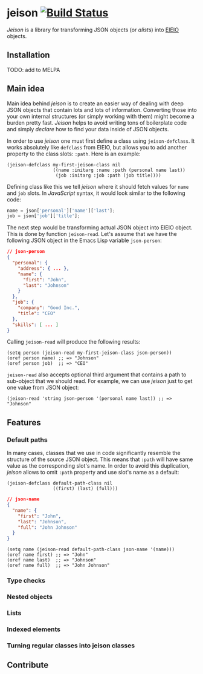 # jeison [![Build Status](https://travis-ci.org/SavchenkoValeriy/jeison.svg?branch=master)](https://travis-ci.org/SavchenkoValeriy/jeison)

*Jeison* is a library for transforming JSON objects (or *alist*s) into [EIEIO](https://www.gnu.org/software/emacs/manual/html_node/eieio/index.html "EIEIO manual") objects.

## Installation

TODO: add to MELPA

## Main idea

Main idea behind *jeison* is to create an easier way of dealing with deep JSON objects that contain lots and lots of information. Converting those into your own internal structures (or simply working with them) might become a burden pretty fast. *Jeison* helps to avoid writing tons of boilerplate code and simply *declare* how to find your data inside of JSON objects.

In order to use *jeison* one must first define a class using `jeison-defclass`. It works absolutely like `defclass` from EIEIO, but allows you to add another property to the class slots: `:path`. Here is an example:

``` emacs-lisp
(jeison-defclass my-first-jeison-class nil
                 ((name :initarg :name :path (personal name last))
                  (job :initarg :job :path (job title))))
```

Defining class like this we tell *jeison* where it should fetch values for `name` and `job` slots. In *JavaScript* syntax, it would look similar to the following code:

``` javascript
name = json['personal']['name']['last'];
job = json['job']['title'];
```

The next step would be transforming actual JSON object into EIEIO object. This is done by function `jeison-read`. Let's assume that we have the following JSON object in the Emacs Lisp variable `json-person`:

``` json
// json-person
{
  "personal": {
    "address": { ... },
    "name": {
      "first": "John",
      "last": "Johnson"
    }
  },
  "job": {
    "company": "Good Inc.",
    "title": "CEO"
  },
  "skills": [ ... ]
}
```

Calling `jeison-read` will produce the following results:

``` emacs-lisp
(setq person (jeison-read my-first-jeison-class json-person))
(oref person name) ;; => "Johnson"
(oref person job)  ;; => "CEO"
```

`jeison-read` also accepts optional third argument that contains a path to sub-object that we should read. For example, we can use *jeison* just to get one value from JSON object:

``` emacs-lisp
(jeison-read 'string json-person '(personal name last)) ;; => "Johnson"
```

## Features

### Default paths

In many cases, classes that we use in code significantly resemble the structure of the source JSON object. This means that `:path` will have same value as the corresponding slot's name. In order to avoid this duplication, *jeison* allows to omit `:path` property and use slot's name as a default:

``` emacs-lisp
(jeison-defclass default-path-class nil
                 ((first) (last) (full)))
```

``` json
// json-name
{
  "name": {
    "first": "John",
    "last": "Johnson",
    "full": "John Johnson"
  }
}
```

``` emacs-lisp
(setq name (jeison-read default-path-class json-name '(name)))
(oref name first) ;; => "John"
(oref name last)  ;; => "Johnson"
(oref name full)  ;; => "John Johnson"
```

### Type checks

### Nested objects

### Lists

### Indexed elements

### Turning regular classes into jeison classes

## Contribute
